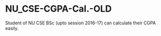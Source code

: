 # NU_CSE-CGPA-Cal.-OLD
Student of NU CSE BSc (upto session 2016-17) can calculate  their CGPA easily.

